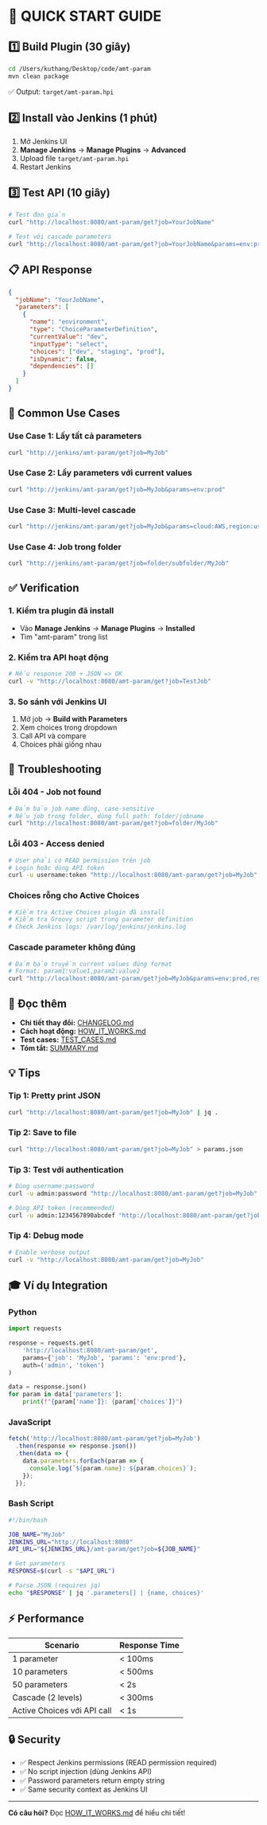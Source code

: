 # 🚀 QUICK START GUIDE

## 1️⃣ Build Plugin (30 giây)

```bash
cd /Users/kuthang/Desktop/code/amt-param
mvn clean package
```

✅ Output: `target/amt-param.hpi`

## 2️⃣ Install vào Jenkins (1 phút)

1. Mở Jenkins UI
2. **Manage Jenkins** → **Manage Plugins** → **Advanced**
3. Upload file `target/amt-param.hpi`
4. Restart Jenkins

## 3️⃣ Test API (10 giây)

```bash
# Test đơn giản
curl "http://localhost:8080/amt-param/get?job=YourJobName"

# Test với cascade parameters
curl "http://localhost:8080/amt-param/get?job=YourJobName&params=env:prod,region:us-east-1"
```

## 📋 API Response

```json
{
  "jobName": "YourJobName",
  "parameters": [
    {
      "name": "environment",
      "type": "ChoiceParameterDefinition",
      "currentValue": "dev",
      "inputType": "select",
      "choices": ["dev", "staging", "prod"],
      "isDynamic": false,
      "dependencies": []
    }
  ]
}
```

## 🎯 Common Use Cases

### Use Case 1: Lấy tất cả parameters
```bash
curl "http://jenkins/amt-param/get?job=MyJob"
```

### Use Case 2: Lấy parameters với current values
```bash
curl "http://jenkins/amt-param/get?job=MyJob&params=env:prod"
```

### Use Case 3: Multi-level cascade
```bash
curl "http://jenkins/amt-param/get?job=MyJob&params=cloud:AWS,region:us-east-1"
```

### Use Case 4: Job trong folder
```bash
curl "http://jenkins/amt-param/get?job=folder/subfolder/MyJob"
```

## ✅ Verification

### 1. Kiểm tra plugin đã install
- Vào **Manage Jenkins** → **Manage Plugins** → **Installed**
- Tìm "amt-param" trong list

### 2. Kiểm tra API hoạt động
```bash
# Nếu response 200 + JSON => OK
curl -v "http://localhost:8080/amt-param/get?job=TestJob"
```

### 3. So sánh với Jenkins UI
1. Mở job → **Build with Parameters**
2. Xem choices trong dropdown
3. Call API và compare
4. Choices phải giống nhau

## 🐛 Troubleshooting

### Lỗi 404 - Job not found
```bash
# Đảm bảo job name đúng, case-sensitive
# Nếu job trong folder, dùng full path: folder/jobname
curl "http://localhost:8080/amt-param/get?job=folder/MyJob"
```

### Lỗi 403 - Access denied
```bash
# User phải có READ permission trên job
# Login hoặc dùng API token
curl -u username:token "http://localhost:8080/amt-param/get?job=MyJob"
```

### Choices rỗng cho Active Choices
```bash
# Kiểm tra Active Choices plugin đã install
# Kiểm tra Groovy script trong parameter definition
# Check Jenkins logs: /var/log/jenkins/jenkins.log
```

### Cascade parameter không đúng
```bash
# Đảm bảo truyền current values đúng format
# Format: param1:value1,param2:value2
curl "http://localhost:8080/amt-param/get?job=MyJob&params=env:prod,region:us-east-1"
```

## 📖 Đọc thêm

- **Chi tiết thay đổi:** [CHANGELOG.md](CHANGELOG.md)
- **Cách hoạt động:** [HOW_IT_WORKS.md](HOW_IT_WORKS.md)
- **Test cases:** [TEST_CASES.md](TEST_CASES.md)
- **Tóm tắt:** [SUMMARY.md](SUMMARY.md)

## 💡 Tips

### Tip 1: Pretty print JSON
```bash
curl "http://localhost:8080/amt-param/get?job=MyJob" | jq .
```

### Tip 2: Save to file
```bash
curl "http://localhost:8080/amt-param/get?job=MyJob" > params.json
```

### Tip 3: Test với authentication
```bash
# Dùng username:password
curl -u admin:password "http://localhost:8080/amt-param/get?job=MyJob"

# Dùng API token (recommended)
curl -u admin:1234567890abcdef "http://localhost:8080/amt-param/get?job=MyJob"
```

### Tip 4: Debug mode
```bash
# Enable verbose output
curl -v "http://localhost:8080/amt-param/get?job=MyJob"
```

## 🎓 Ví dụ Integration

### Python
```python
import requests

response = requests.get(
    'http://localhost:8080/amt-param/get',
    params={'job': 'MyJob', 'params': 'env:prod'},
    auth=('admin', 'token')
)

data = response.json()
for param in data['parameters']:
    print(f"{param['name']}: {param['choices']}")
```

### JavaScript
```javascript
fetch('http://localhost:8080/amt-param/get?job=MyJob')
  .then(response => response.json())
  .then(data => {
    data.parameters.forEach(param => {
      console.log(`${param.name}: ${param.choices}`);
    });
  });
```

### Bash Script
```bash
#!/bin/bash

JOB_NAME="MyJob"
JENKINS_URL="http://localhost:8080"
API_URL="${JENKINS_URL}/amt-param/get?job=${JOB_NAME}"

# Get parameters
RESPONSE=$(curl -s "$API_URL")

# Parse JSON (requires jq)
echo "$RESPONSE" | jq '.parameters[] | {name, choices}'
```

## ⚡ Performance

| Scenario | Response Time |
|----------|---------------|
| 1 parameter | < 100ms |
| 10 parameters | < 500ms |
| 50 parameters | < 2s |
| Cascade (2 levels) | < 300ms |
| Active Choices với API call | < 1s |

## 🔒 Security

- ✅ Respect Jenkins permissions (READ permission required)
- ✅ No script injection (dùng Jenkins API)
- ✅ Password parameters return empty string
- ✅ Same security context as Jenkins UI

---

**Có câu hỏi?** Đọc [HOW_IT_WORKS.md](HOW_IT_WORKS.md) để hiểu chi tiết!
